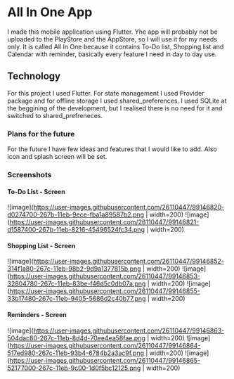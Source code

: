 # All In One App

I made this mobile application using Flutter. Yhe app will probably not be uploaded to the PlayStore and the AppStore, so I will use it for my needs only.
It is called All In One because it contains To-Do list, Shopping list and Calendar with reminder, basically every feature I need in day to day use.

## Technology

For this project I used Flutter. For state management I used Provider package and for offline storage I used shared_preferences. I used SQLite at the beggining of the development, but I realised there is no need for it and switched to shared_prefreneces.

### Plans for the future

For the future I have few ideas and features that I would like to add. Also icon and splash screen will be set.

### Screenshots
#### To-Do List - Screen
![image](https://user-images.githubusercontent.com/26110447/99146820-d0274700-267b-11eb-9ece-fba1a89587b2.png | width=200)
![image](https://user-images.githubusercontent.com/26110447/99146821-d1587400-267b-11eb-8216-45496524fc34.png | width=200)

#### Shopping List - Screen
![image](https://user-images.githubusercontent.com/26110447/99146852-314f1a80-267c-11eb-98b2-9d9a1377815b.png | width=200)
![image](https://user-images.githubusercontent.com/26110447/99146853-32804780-267c-11eb-83be-f46d5c0db07a.png | width=200)
![image](https://user-images.githubusercontent.com/26110447/99146855-33b17480-267c-11eb-9405-5686d2c40b77.png | width=200)

#### Reminders - Screen
![image](https://user-images.githubusercontent.com/26110447/99146863-504dac80-267c-11eb-8d4d-70ee4ea58fae.png | width=200)
![image](https://user-images.githubusercontent.com/26110447/99146864-517ed980-267c-11eb-93b4-6784b2a3ac9f.png | width=200)
![image](https://user-images.githubusercontent.com/26110447/99146865-52177000-267c-11eb-9c00-1d0f5bc12125.png | width=200)

